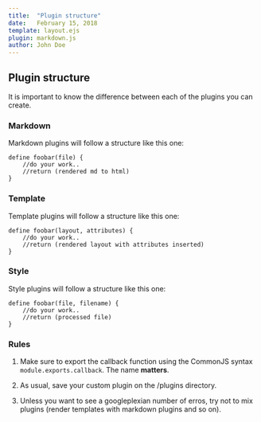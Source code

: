 ```yaml
---
title:  "Plugin structure"
date:   February 15, 2018
template: layout.ejs
plugin: markdown.js
author: John Doe
---
```

Plugin structure
------------

It is important to know the difference between each of the plugins you can create. 

### Markdown ###

Markdown plugins will follow a structure like this one:

~~~
define foobar(file) {
    //do your work..
    //return (rendered md to html)
}
~~~
### Template ###

Template plugins will follow a structure like this one:

~~~
define foobar(layout, attributes) {
    //do your work..
    //return (rendered layout with attributes inserted)
}
~~~
### Style ###

Style plugins will follow a structure like this one:

~~~
define foobar(file, filename) {
    //do your work..
    //return (processed file)
}
~~~

### Rules ###

 1. Make sure to export the callback function using the CommonJS syntax `module.exports.callback`. The name **matters**.

 2. As usual, save your custom plugin on the /plugins directory.
 
 3. Unless you want to see a googleplexian number of erros, try not to mix plugins (render templates with markdown plugins and so on).


